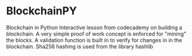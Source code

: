 # BlockchainPY
Blockchain in Python
Interactive lesson from codecademy on building a blockchain.
A very simple proof of work concept is enforced for "mining" the blocks.
A validation function is built in to verify for changes in in the blockchain.
Sha256 hashing is used from the library hashlib
